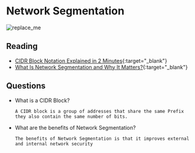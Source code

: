 # Network Segmentation

![replace_me](https://codeworks.blob.core.windows.net/public/assets/img/illustrations/placeholder.svg)

## Reading

- [CIDR Block Notation Explained in 2 Minutes](https://medium.com/@acropoiesis/cidr-block-notation-explained-in-2-minutes-1010ec0dbc15){:target="_blank"}
- [What Is Network Segmentation and Why It Matters?](https://www.comptia.org/blog/security-awareness-training-network-segmentation){:target="_blank"}


## Questions
- What is a CIDR Block?

      A CIDR block is a group of addresses that share the same Prefix they also contain the same number of bits.

- What are the benefits of Network Segmentation?

      The benefits of Network Segmentation is that it improves external and internal network security 